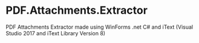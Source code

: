 # PDF.Attachments.Extractor
PDF Attachments Extractor made using WinForms .net C# and iText (Visual Studio 2017 and iText Library Version 8)
